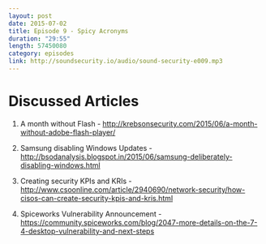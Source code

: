 ```yaml
---
layout: post
date: 2015-07-02
title: Episode 9 - Spicy Acronyms
duration: "29:55"
length: 57450080
category: episodes
link: http://soundsecurity.io/audio/sound-security-e009.mp3
---
```


# Discussed Articles

1. A month without Flash - http://krebsonsecurity.com/2015/06/a-month-without-adobe-flash-player/

2. Samsung disabling Windows Updates - http://bsodanalysis.blogspot.in/2015/06/samsung-deliberately-disabling-windows.html 

3. Creating security KPIs and KRIs - http://www.csoonline.com/article/2940690/network-security/how-cisos-can-create-security-kpis-and-kris.html

4. Spiceworks Vulnerability Announcement - https://community.spiceworks.com/blog/2047-more-details-on-the-7-4-desktop-vulnerability-and-next-steps
